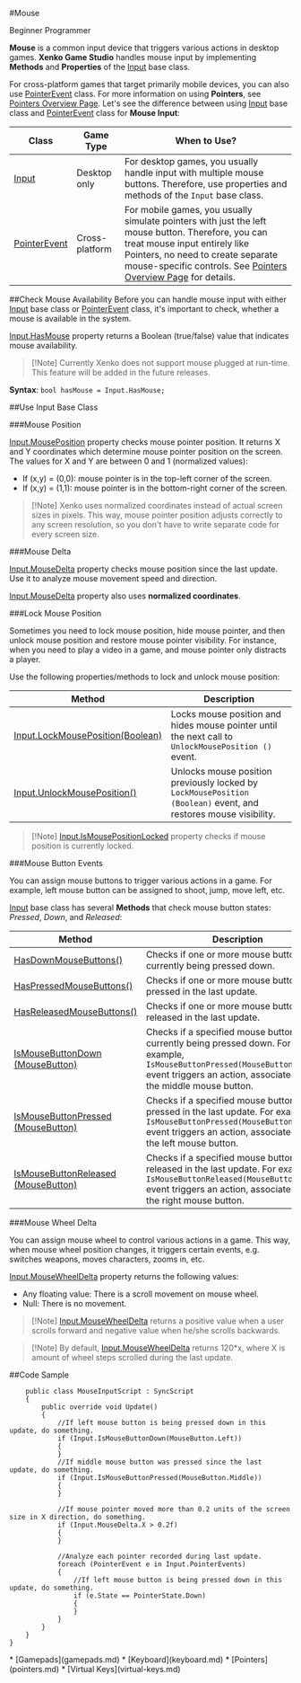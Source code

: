 #Mouse

<span class="label label-doc-level">Beginner</span>
<span class="label label-doc-audience">Programmer</span>

**Mouse** is a common input device that triggers various actions in desktop games.
**Xenko Game Studio** handles mouse input by implementing **Methods** and **Properties** of the [Input](xref="SiliconStudio.Xenko.Input.InputManager") base class.

For cross-platform games that target primarily mobile devices, you can also use [PointerEvent](xref="SiliconStudio.Xenko.Input.PointerEvent") class.
For more information on using **Pointers**, see [Pointers Overview Page](pointers.md).
Let's see the difference between using [Input](xref="SiliconStudio.Xenko.Input.InputManager") base class and [PointerEvent](xref="SiliconStudio.Xenko.Input.PointerEvent") class for **Mouse Input**:

| Class | Game Type | When to Use? |
| --- | --- | --- |
| [Input](xref="SiliconStudio.Xenko.Input.InputManager") | Desktop only | For desktop games, you usually handle input with multiple mouse buttons. Therefore, use properties and methods of the ```Input``` base class. |
| [PointerEvent](xref="SiliconStudio.Xenko.Input.PointerEvent") | Cross-platform | For mobile games, you usually simulate pointers with just the left mouse button. Therefore, you can treat mouse input entirely like Pointers, no need to create separate mouse-specific controls. See [Pointers Overview Page](pointers.md) for details. |


##Check Mouse Availability
Before you can handle mouse input with either [Input](xref="SiliconStudio.Xenko.Input.InputManager") base class or [PointerEvent](xref="SiliconStudio.Xenko.Input.PointerEvent") class, it's important to check, whether a mouse is available in the system.

[Input.HasMouse](xref="SiliconStudio.Xenko.Input.InputManager.HasMouse") property returns a Boolean (true/false) value that indicates mouse availability.

> [!Note] Currently Xenko does not support mouse plugged at run-time. This feature will be added in the future releases.

**Syntax**: ```bool hasMouse = Input.HasMouse;```

##Use Input Base Class

###Mouse Position

[Input.MousePosition](xref="SiliconStudio.Xenko.Input.InputManager.MousePosition") property checks mouse pointer position.
It returns X and Y coordinates which determine mouse pointer position on the screen.
The values for X and Y are between 0 and 1 (normalized values):

* If (x,y) = (0,0): mouse pointer is in the top-left corner of the screen.
* If (x,y) = (1,1): mouse pointer is in the bottom-right corner of the screen.

> [!Note] Xenko uses normalized coordinates instead of actual screen sizes in pixels.
> This way, mouse pointer position adjusts correctly to any screen resolution,
> so you don't have to write separate code for every screen size.

###Mouse Delta

[Input.MouseDelta](xref="SiliconStudio.Xenko.Input.InputManager.MouseDelta") property checks mouse position since the last update. Use it to analyze mouse movement speed and direction.

[Input.MouseDelta](xref="SiliconStudio.Xenko.Input.InputManager.MouseDelta") property also uses **normalized coordinates**.

###Lock Mouse Position

Sometimes you need to lock mouse position, hide mouse pointer, and then unlock mouse position and restore mouse pointer visibility.
For instance, when you need to play a video in a game, and mouse pointer only distracts a player.

Use the following properties/methods to lock and unlock mouse position:

| Method | Description |
| --- | --- |
| [Input.LockMousePosition(Boolean)](xref="SiliconStudio.Xenko.Input.InputManager.LockMousePosition.System.Boolean") | Locks mouse position and hides mouse pointer until the next call to ```UnlockMousePosition ()``` event. |
| [Input.UnlockMousePosition()](xref="SiliconStudio.Xenko.Input.InputManager.UnlockMousePosition") | Unlocks mouse position previously locked by ```LockMousePosition (Boolean)``` event, and restores mouse visibility. |


> [!Note] [Input.IsMousePositionLocked](xref="SiliconStudio.Xenko.Input.InputManager.IsMousePositionLocked") property checks if mouse position is currently locked.

###Mouse Button Events

You can assign mouse buttons to trigger various actions in a game. For example, left mouse button can be assigned to shoot, jump, move left, etc.

[Input](xref="SiliconStudio.Xenko.Input.InputManager") base class has several **Methods** that check mouse button states: _Pressed_, _Down_, and _Released_:

| Method | Description |
| --- | --- |
| [HasDownMouseButtons()](xref="SiliconStudio.Xenko.Input.InputManager.HasDownMouseButtons") | Checks if one or more mouse buttons are currently being pressed down. |
| [HasPressedMouseButtons()](xref="SiliconStudio.Xenko.Input.InputManager.HasPressedMouseButtons") | Checks if one or more mouse buttons were pressed in the last update. |
| [HasReleasedMouseButtons()](xref="SiliconStudio.Xenko.Input.InputManager.HasReleasedMouseButtons") | Checks if one or more mouse buttons were released in the last update. |
| [IsMouseButtonDown (MouseButton)](xref="SiliconStudio.Xenko.Input.InputManager.IsMouseButtonDown.SiliconStudio.Xenko.Input.MouseButton") | Checks if a specified mouse button is currently being pressed down. For example, ```IsMouseButtonPressed(MouseButton.Middle)``` event triggers an action, associated with the middle mouse button. |
| [IsMouseButtonPressed (MouseButton)](xref="SiliconStudio.Xenko.Input.InputManager.IsMouseButtonPressed.SiliconStudio.Xenko.Input.MouseButton") | Checks if a specified mouse button was pressed in the last update. For example, ```IsMouseButtonPressed(MouseButton.Left)``` event triggers an action, associated with the left mouse button. |
| [IsMouseButtonReleased (MouseButton)](xref="SiliconStudio.Xenko.Input.InputManager.IsMouseButtonReleased.SiliconStudio.Xenko.Input.MouseButton") | Checks if a specified mouse button was released in the last update. For example, ```IsMouseButtonReleased(MouseButton.Right)``` event triggers an action, associated with the right mouse button. |

###Mouse Wheel Delta 

You can assign mouse wheel to control various actions in a game. This way, when mouse wheel position changes, it triggers certain events, e.g. switches weapons, moves characters, zooms in, etc.

[Input.MouseWheelDelta](xref="SiliconStudio.Xenko.Input.InputManager.MouseWheelDelta") property returns the following values:

* Any floating value: There is a scroll movement on mouse wheel.
* Null: There is no movement.

> [!Note] [Input.MouseWheelDelta](xref="SiliconStudio.Xenko.Input.InputManager.MouseWheelDelta") returns a positive value when a user scrolls forward and negative value when he/she scrolls backwards.

> [!Note] By default, [Input.MouseWheelDelta](xref="SiliconStudio.Xenko.Input.InputManager.MouseWheelDelta") returns 120*x, where X is amount of wheel steps scrolled during the last update.

##Code Sample

```
    public class MouseInputScript : SyncScript
    {
        public override void Update()
        {
            //If left mouse button is being pressed down in this update, do something.
            if (Input.IsMouseButtonDown(MouseButton.Left))
            {   
            }
            //If middle mouse button was pressed since the last update, do something.
            if (Input.IsMouseButtonPressed(MouseButton.Middle))
            {  
            }

            //If mouse pointer moved more than 0.2 units of the screen size in X direction, do something.
            if (Input.MouseDelta.X > 0.2f)
            {
            }
            
            //Analyze each pointer recorded during last update.
            foreach (PointerEvent e in Input.PointerEvents)
            {   
                //If left mouse button is being pressed down in this update, do something.
                if (e.State == PointerState.Down)
                {
                }
            }
        }
    }
}
```

<div class="doc-relatedtopics">
* [Gamepads](gamepads.md)
* [Keyboard](keyboard.md)
* [Pointers](pointers.md)
* [Virtual Keys](virtual-keys.md)
</div>
